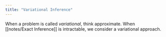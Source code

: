 ```yaml
---
title: "Variational Inference"
---
```

When a problem is called *variational*, think approximate. When [[notes/Exact Inference]] is intractable, we consider a variational approach.